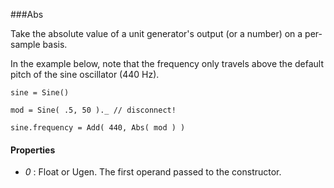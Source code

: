 ###Abs

Take the absolute value of a unit generator's output (or a number) on a per-sample basis.

In the example below, note that the frequency only travels above the default pitch of the sine oscillator (440 Hz).
```
sine = Sine()

mod = Sine( .5, 50 )._ // disconnect!

sine.frequency = Add( 440, Abs( mod ) )
```

#### Properties

* _0_ : Float or Ugen. The first operand passed to the constructor.